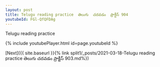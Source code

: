 ```yaml
---
layout: post
title: Telugu reading practice  తెలుగు  చదవడం  ప్రాక్టీస్ 904
youtubeId: FGl-QfQFDAg
---
```

 
 
Telugu reading practice
 
 
 
 
 


{% include youtubePlayer.html id=page.youtubeId %}
 
[Next]({{ site.baseurl }}{% link  split1/_posts/2021-03-18-Telugu reading practice  తెలుగు  చదవడం  ప్రాక్టీస్ 903.md%})
 

